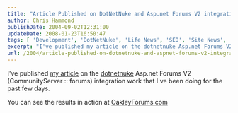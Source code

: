 ```yaml
---
title: "Article Published on DotNetNuke and Asp.net Forums V2 integration"
author: Chris Hammond
publishDate: 2004-09-02T12:31:00
updateDate: 2008-01-23T16:50:47
tags: [ 'Development', 'DotNetNuke', 'Life News', 'SEO', 'Site News', 'Technology' ]
excerpt: "I've published my article on the dotnetnuke Asp.net Forums V2 (CommunityServer :: forums) integration work that I've been doing for the past few days. You can see the results in action at..."
url: /2004/article-published-on-dotnetnuke-and-aspnet-forums-v2-integration  # Use the generated URL with year
---
```

<P>I've published <A href="https://www.chrishammond.com/articles/252">my article</A> on the <A href="https://www.chrishammond.com/articles/252.aspx"><A title=DotNetNuke.com href="https://www.dotnetnuke.com/" target=_blank>dotnetnuke</A> Asp.net Forums V2</A> (CommunityServer :: forums) integration work that I've been doing for the past few days.</P> <P>You can see the results in action at <A href="https://www.oakleyforums.com/">OakleyForums.com</A></P>
